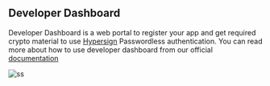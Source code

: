 ## Developer Dashboard

Developer Dashboard is a web portal to register your app and get required crypto material to use [Hypersign](https://hypersign.id/) Passwordless authentication. You can read more about how to use developer dashboard  from our official [documentation](https://docs.hypermine.in/developer/developer-dashboard)

![ss](https://gblobscdn.gitbook.com/assets%2F-MOLDOibYYcG4PCSEDDL%2F-MSIc9TV_lDRJb5eStVS%2F-MSIcYrYUGJ2NjQbeyz7%2Fimage.png?alt=media&token=5be3ef09-02c3-42f8-8371-ff931b21a0ec)